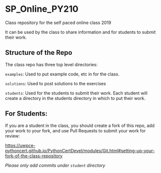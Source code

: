 # SP_Online_PY210

Class repository for the self paced online class 2019


It can be used by the class to share information and for students to submit their work.

## Structure of the Repo

The class repo has three top level directories:

`examples`: Used to put example code, etc in for the class.

`solutions`: Used to post solutions to the exercises

`students`: Used for the students to submit their work. Each student will create a directory in the students directory in which to put their work.


## For Students:

If you are a student in the class, you should create a fork of this repo, add your work to your fork, and use Pull Requests to submit your work for review:

https://uwpce-pythoncert.github.io/PythonCertDevel/modules/Git.html#setting-up-your-fork-of-the-class-repository

*Please only add commits under `student` directory*

